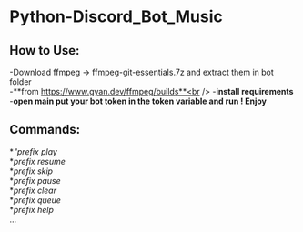 # Python-Discord_Bot_Music<br />
## How to Use:<br />
-Download ffmpeg -> ffmpeg-git-essentials.7z and extract them in bot folder <br />
-**from https://www.gyan.dev/ffmpeg/builds**<br />
-**install requirements**
-**open main put your bot token in the token variable and run ! Enjoy**<br />
## Commands:<br />
**"prefix play<br />*
**prefix resume<br />*
**prefix skip<br />*
**prefix pause<br />*
**prefix clear<br />*
**prefix queue<br />*
**prefix help<br />*
...
